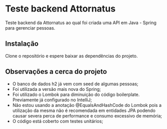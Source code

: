 # Teste backend Attornatus

Teste backend da Attornatus ao qual foi criada uma API em Java - Spring para gerenciar pessoas.

## Instalação

Clone o repositório e espere baixar as dependências do projeto.

## Observações a cerca do projeto

- O banco de dados h2 já vem com seed de algumas pessoas;
- Foi utilizada a versão mais nova do Spring;
- Foi utilizado o Lombok para diminuição do código boilerplate. Previamente já configurado no IntelliJ;
- Não estou usando a anotação @EqualsAndHashCode do Lombok pois a utilização da mesma não é recomendada em entidades JPA podendo causar severa perca de performance e consumo excessivo de memória;
- O código está coberto com testes unitários;
